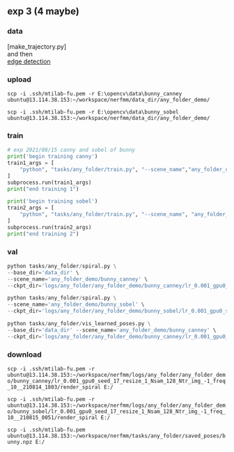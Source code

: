 exp 3 (4 maybe)
---

### data
[make_trajectory.py]  
and then  
[edge detection](https://github.com/fu-yanyuan/nerf_exp/tree/main/edge_detection)  

### upload
`scp -i .ssh/mtilab-fu.pem -r E:\opencv\data\bunny_canney ubuntu@13.114.38.153:~/workspace/nerfmm/data_dir/any_folder_demo/`  

`scp -i .ssh/mtilab-fu.pem -r E:\opencv\data\bunny_sobel ubuntu@13.114.38.153:~/workspace/nerfmm/data_dir/any_folder_demo/`  

### train  

```python
# exp 2021/08/15 canny and sobel of bunny
print('begin training canny')
train1_args = [
    "python", "tasks/any_folder/train.py", "--scene_name","any_folder_demo/bunny_canney", "--resize_ratio=1"
]
subprocess.run(train1_args)
print("end training 1")

print('begin training sobel')
train2_args = [
    "python", "tasks/any_folder/train.py", "--scene_name", "any_folder_demo/bunny_so", "--resize_ratio=1"
]
subprocess.run(train2_args)
print("end training 2")
```
### val  

```python
python tasks/any_folder/spiral.py \
--base_dir='data_dir' \
--scene_name='any_folder_demo/bunny_canney' \
--ckpt_dir='logs/any_folder/any_folder_demo/bunny_canney/lr_0.001_gpu0_seed_17_resize_1_Nsam_128_Ntr_img_-1_freq_10__210814_1803'
```  
```python
python tasks/any_folder/spiral.py \
--scene_name='any_folder_demo/bunny_sobel' \
--ckpt_dir='logs/any_folder/any_folder_demo/bunny_sobel/lr_0.001_gpu0_seed_17_resize_1_Nsam_128_Ntr_img_-1_freq_10__210815_0051'
```

```python
python tasks/any_folder/vis_learned_poses.py \
--base_dir='data_dir' --scene_name='any_folder_demo/bunny_canney' \
--ckpt_dir='logs/any_folder/any_folder_demo/bunny_canney/lr_0.001_gpu0_seed_17_resize_1_Nsam_128_Ntr_img_-1_freq_10__210814_1803'
```

### download  

`scp -i .ssh/mtilab-fu.pem -r ubuntu@13.114.38.153:~/workspace/nerfmm/logs/any_folder/any_folder_demo/bunny_canney/lr_0.001_gpu0_seed_17_resize_1_Nsam_128_Ntr_img_-1_freq_10__210814_1803/render_spiral E:/`

`scp -i .ssh/mtilab-fu.pem -r ubuntu@13.114.38.153:~/workspace/nerfmm/logs/any_folder/any_folder_demo/bunny_sobel/lr_0.001_gpu0_seed_17_resize_1_Nsam_128_Ntr_img_-1_freq_10__210815_0051/render_spiral E:/`  

`scp -i .ssh/mtilab-fu.pem ubuntu@13.114.38.153:~/workspace/nerfmm/tasks/any_folder/saved_poses/bunny.npz E:/` 

